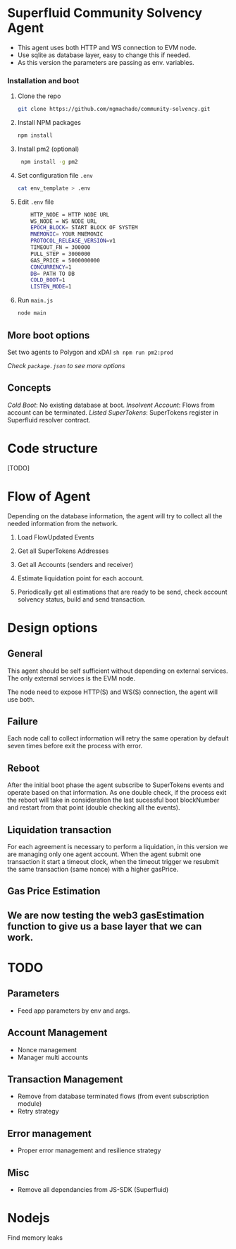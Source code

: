 # Superfluid Community Solvency Agent

- This agent uses both HTTP and WS connection to EVM node.
- Use sqlite as database layer, easy to change this if needed.
- As this version the parameters are passing as env. variables.


### Installation and boot


1. Clone the repo
   ```sh
   git clone https://github.com/ngmachado/community-solvency.git
   ```
2. Install NPM packages
   ```sh
   npm install
   ```

3. Install pm2 (optional)
   ```sh
    npm install -g pm2
   ```

4. Set configuration file `.env`
   ```sh
   cat env_template > .env
   ```
5. Edit `.env` file
    ```sh
        HTTP_NODE = HTTP NODE URL
        WS_NODE = WS NODE URL
        EPOCH_BLOCK= START BLOCK OF SYSTEM
        MNEMONIC= YOUR MNEMONIC
        PROTOCOL_RELEASE_VERSION=v1
        TIMEOUT_FN = 300000
        PULL_STEP = 3000000
        GAS_PRICE = 5000000000
        CONCURRENCY=1
        DB= PATH TO DB
        COLD_BOOT=1
        LISTEN_MODE=1
    ```
5. Run  `main.js`
    ```sh
    node main
    ```

## More boot options

Set two agents to Polygon and xDAI
    ```sh
    npm run pm2:prod
    ```

_Check `package.json` to see more options_



## Concepts

_Cold Boot_: No existing database at boot.
_Insolvent Account_: Flows from account can be terminated.
_Listed SuperTokens_: SuperTokens register in Superfluid resolver contract.

# Code structure

[TODO]

# Flow of Agent
Depending on the database information, the agent will try to collect all the needed information from the network.

1.  Load FlowUpdated Events

2.  Get all SuperTokens Addresses

3.  Get all Accounts (senders and receiver)

4.  Estimate liquidation point for each account.

5.  Periodically get all estimations that are ready to be send, check account solvency status, build and send transaction.


# Design options

## General

This agent should be self sufficient without depending on external services. The only external services is the EVM node.

The node need to expose HTTP(S) and WS(S) connection, the agent will use both.

## Failure

Each node call to collect information will retry the same operation by default seven times before exit the process with error.

## Reboot

After the initial boot phase the agent subscribe to SuperTokens events and operate based on that information. As one double check, if the process exit the reboot will take in consideration the last sucessful boot blockNumber and restart from that point (double checking all the events).

## Liquidation transaction

For each agreement is necessary to perform a liquidation, in this version we are managing only one agent account.
When the agent submit one transaction it start a timeout clock, when the timeout trigger we resubmit the same transaction (same nonce) with a higher gasPrice.

## Gas Price Estimation

We are now testing the web3 gasEstimation function to give us a base layer that we can work.
---

# TODO

## Parameters
- Feed app parameters by env and args.

## Account Management
- Nonce management
- Manager multi accounts

## Transaction Management
- Remove from database terminated flows (from event subscription module)
- Retry strategy

## Error management
- Proper error management and resilience strategy

## Misc
- Remove all dependancies from JS-SDK (Superfluid)


# Nodejs
Find memory leaks

